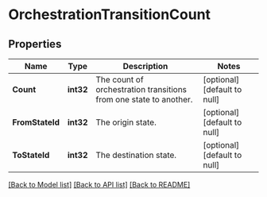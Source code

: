 # OrchestrationTransitionCount

## Properties
Name | Type | Description | Notes
------------ | ------------- | ------------- | -------------
**Count** | **int32** | The count of orchestration transitions from one state to another. | [optional] [default to null]
**FromStateId** | **int32** | The origin state. | [optional] [default to null]
**ToStateId** | **int32** | The destination state. | [optional] [default to null]

[[Back to Model list]](../README.md#documentation-for-models) [[Back to API list]](../README.md#documentation-for-api-endpoints) [[Back to README]](../README.md)


